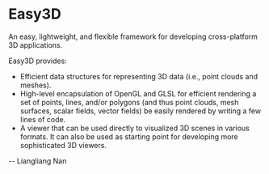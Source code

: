 # Easy3D
An easy, lightweight, and flexible framework for developing cross-platform 3D applications.

Easy3D provides:
* Efficient data structures for representing 3D data (i.e., point clouds and meshes).
* High-level encapsulation of OpenGL and GLSL for efficient rendering a set of points, lines, 
  and/or polygons (and thus point clouds, mesh surfaces, scalar fields, vector fields) be 
  easily rendered by writing a few lines of code. 
* A viewer that can be used directly to visualized 3D scenes in various formats. It
  can also be used as starting point for developing more sophisticated 3D viewers.
  
  
--
Liangliang Nan
